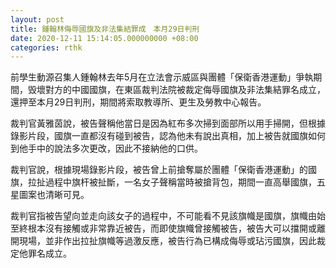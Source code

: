 ```yaml
---
layout: post
title: 鍾翰林侮辱國旗及非法集結罪成　本月29日判刑
date: 2020-12-11 15:14:05.000000000 +08:00
categories: rthk
---
```


前學生動源召集人鍾翰林去年5月在立法會示威區與團體「保衛香港運動」爭執期間，毁壞對方的中國國旗，在東區裁判法院被裁定侮辱國旗及非法集結罪名成立，還押至本月29日判刑，期間將索取教導所、更生及勞教中心報告。

裁判官黃雅茵說，被告聲稱他當日是因為紅布多次掃到面部所以用手掃開，但根據錄影片段，國旗一直都沒有碰到被告，認為他未有說出真相，加上被告就國旗如何到他手中的說法多次更改，因此不接納他的口供。

裁判官說，根據現場錄影片段，被告曾上前搶奪屬於團體「保衛香港運動」的國旗，拉扯過程中旗杆被扯斷，一名女子聲稱當時被搶背包，期間一直高舉國旗，五星圖案也清晰可見。

裁判官指被告望向並走向該女子的過程中，不可能看不見該旗幟是國旗，旗幟由始至終根本沒有接觸或非常靠近被告，而即使旗幟曾接觸被告，被告大可以擋開或離開現場，並非作出拉扯旗幟等過激反應，被告行為已構成侮辱或玷污國旗，因此裁定他罪名成立。

